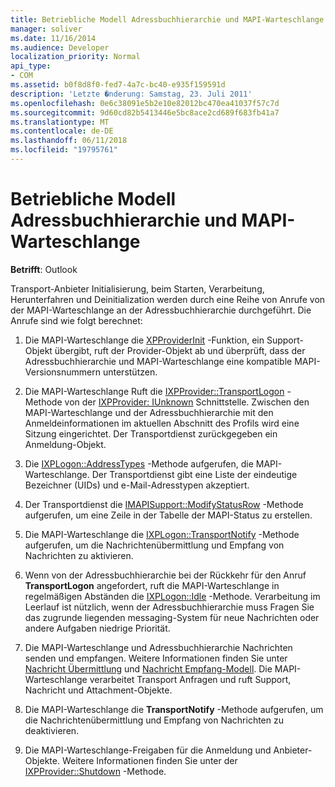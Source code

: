 ```yaml
---
title: Betriebliche Modell Adressbuchhierarchie und MAPI-Warteschlange
manager: soliver
ms.date: 11/16/2014
ms.audience: Developer
localization_priority: Normal
api_type:
- COM
ms.assetid: b0f8d8f0-fed7-4a7c-bc40-e935f159591d
description: 'Letzte �nderung: Samstag, 23. Juli 2011'
ms.openlocfilehash: 0e6c38091e5b2e10e82012bc470ea41037f57c7d
ms.sourcegitcommit: 9d60cd82b5413446e5bc8ace2cd689f683fb41a7
ms.translationtype: MT
ms.contentlocale: de-DE
ms.lasthandoff: 06/11/2018
ms.locfileid: "19795761"
---
```

# <a name="transport-provider-and-mapi-spooler-operational-model"></a>Betriebliche Modell Adressbuchhierarchie und MAPI-Warteschlange

  
  
**Betrifft**: Outlook 
  
Transport-Anbieter Initialisierung, beim Starten, Verarbeitung, Herunterfahren und Deinitialization werden durch eine Reihe von Anrufe von der MAPI-Warteschlange an der Adressbuchhierarchie durchgeführt. Die Anrufe sind wie folgt berechnet:
  
1. Die MAPI-Warteschlange die [XPProviderInit](xpproviderinit.md) -Funktion, ein Support-Objekt übergibt, ruft der Provider-Objekt ab und überprüft, dass der Adressbuchhierarchie und MAPI-Warteschlange eine kompatible MAPI-Versionsnummern unterstützen. 
    
2. Die MAPI-Warteschlange Ruft die [IXPProvider::TransportLogon](ixpprovider-transportlogon.md) -Methode von der [IXPProvider: IUnknown](ixpprovideriunknown.md) Schnittstelle. Zwischen den MAPI-Warteschlange und der Adressbuchhierarchie mit den Anmeldeinformationen im aktuellen Abschnitt des Profils wird eine Sitzung eingerichtet. Der Transportdienst zurückgegeben ein Anmeldung-Objekt. 
    
3. Die [IXPLogon::AddressTypes](ixplogon-addresstypes.md) -Methode aufgerufen, die MAPI-Warteschlange. Der Transportdienst gibt eine Liste der eindeutige Bezeichner (UIDs) und e-Mail-Adresstypen akzeptiert. 
    
4. Der Transportdienst die [IMAPISupport::ModifyStatusRow](imapisupport-modifystatusrow.md) -Methode aufgerufen, um eine Zeile in der Tabelle der MAPI-Status zu erstellen. 
    
5. Die MAPI-Warteschlange die [IXPLogon::TransportNotify](ixplogon-transportnotify.md) -Methode aufgerufen, um die Nachrichtenübermittlung und Empfang von Nachrichten zu aktivieren. 
    
6. Wenn von der Adressbuchhierarchie bei der Rückkehr für den Anruf **TransportLogon** angefordert, ruft die MAPI-Warteschlange in regelmäßigen Abständen die [IXPLogon::Idle](ixplogon-idle.md) -Methode. Verarbeitung im Leerlauf ist nützlich, wenn der Adressbuchhierarchie muss Fragen Sie das zugrunde liegenden messaging-System für neue Nachrichten oder andere Aufgaben niedrige Priorität. 
    
7. Die MAPI-Warteschlange und Adressbuchhierarchie Nachrichten senden und empfangen. Weitere Informationen finden Sie unter [Nachricht Übermittlung](message-submission-model.md) und [Nachricht Empfang-Modell](message-reception-model.md). Die MAPI-Warteschlange verarbeitet Transport Anfragen und ruft Support, Nachricht und Attachment-Objekte.
    
8. Die MAPI-Warteschlange die **TransportNotify** -Methode aufgerufen, um die Nachrichtenübermittlung und Empfang von Nachrichten zu deaktivieren. 
    
9. Die MAPI-Warteschlange-Freigaben für die Anmeldung und Anbieter-Objekte. Weitere Informationen finden Sie unter der [IXPProvider::Shutdown](ixpprovider-shutdown.md) -Methode. 
    

